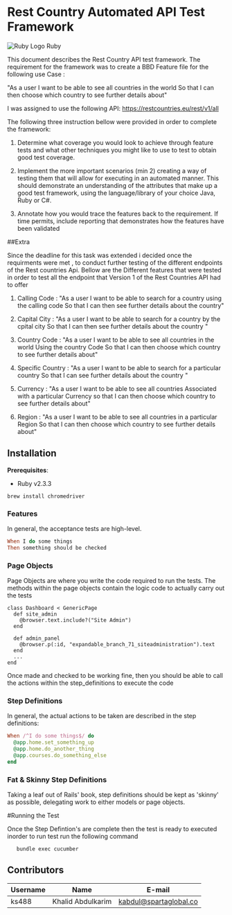 # Rest Country Automated API Test Framework 


![Ruby Logo](http://vignette4.wikia.nocookie.net/battlefordreamisland/images/5/5e/Ruby_Icon.png/revision/latest/scale-to-width-down/50?cb=20170123035914) Ruby 

This document describes the Rest Country API test framework. The requirement for the framework was to create a BBD Feature file for the following use Case  :

"As a user I want to be able to see all countries in the world So that I can then choose which country to see further details about"

I was assigned to use the following API: https://restcountries.eu/rest/v1/all

 The following three instruction bellow were provided in order to complete the framework:

1. Determine what coverage you would look to achieve through feature tests and what other techniques you might like to use to test to obtain good test coverage.  

2. Implement the more important scenarios (min 2) creating a way of testing them that will allow for executing in an automated manner. This should demonstrate an understanding of the attributes that make up a good test framework, using the language/library of your choice Java, Ruby or C#.  

3. Annotate how you would trace the features back to the requirement. If time permits, include reporting that demonstrates how the features have been validated

##Extra

Since the deadline for this task was extended i decided once the requirments were met , to conduct further testing of the different endpoints of the  Rest countries Api. Bellow are the Different features that were tested in order to test all the endpoint that Version 1 of the Rest Countries API had to offer 

1. Calling Code : "As a user I want to be able to search for a  country using the calling code  So that I can then see further details about the country"

2. Capital City : "As a user I want to be able to search for a  country by the cpital city So that I can then see further details about the country "

3. Country Code : "As a user I want to be able to see all countries in the world Using the country Code So that I can then choose which country to see further details about"

4. Specific Country : "As a user I want to be able to search for a particular country  So that I can see further details about the country 
"

5. Currency : "As a user I want to be able to see all countries Associated with a particular Currency so that I can then choose which country to see further details about"

6. Region : "As a user I want to be able to see all countries in a particular Region So that I can then choose which country to see further details about"

## Installation

**Prerequisites**:

<!-- * Chromedriver -->
* Ruby v2.3.3

```
brew install chromedriver
```

### Features

In general, the acceptance tests are high-level.

````ruby
When I do some things
Then something should be checked
````

### Page Objects 

Page Objects are where you write the code required to run the tests. The methods within the page objects contain the logic code to actually carry out the tests

```
class Dashboard < GenericPage
  def site_admin
    @browser.text.include?("Site Admin")
  end

  def admin_panel
    @browser.p(:id, "expandable_branch_71_siteadministration").text
  end
  ...
end
```

Once made and checked to be working fine, then you should be able to call the actions within the step_definitions to execute the code

### Step Definitions

In general, the actual actions to be taken are described in the step definitions:

````ruby
When /^I do some things$/ do
  @app.home.set_something_up
  @app.home.do_another_thing
  @app.courses.do_something_else
end
````

### Fat & Skinny Step Definitions

Taking a leaf out of Rails' book, step definitions should be kept as 'skinny' as possible, delegating work to either models or page objects.

#Running the Test

 Once the Step Defintion's are complete then the test is ready to executed inorder to run test run the following command 

 ````shell
    bundle exec cucumber

````


## Contributors

| Username    | Name              | E-mail                   |
| --------------|-------------------|--------------------------|
| ks488       | Khalid Abdulkarim | kabdul@spartaglobal.co   |

